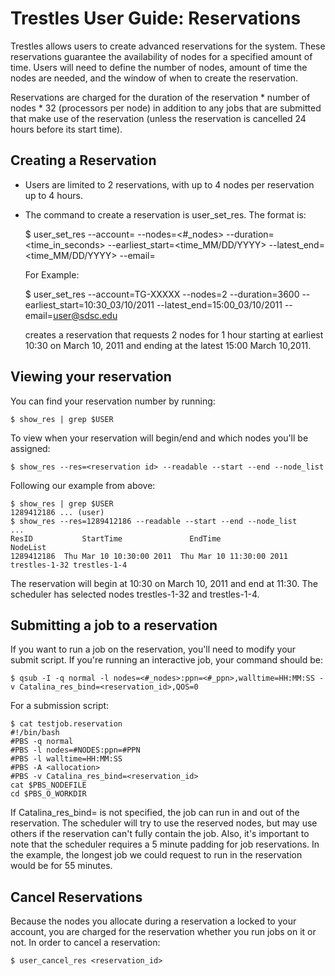 Trestles User Guide: Reservations
=================================
Trestles allows users to create advanced reservations for the system. These reservations guarantee the availability of nodes for a specified amount of time. Users will need to define the number of nodes, amount of time the nodes are needed, and the window of when to create the reservation.

Reservations are charged for the duration of the reservation * number of nodes * 32 (processors per node) in addition to any jobs that are submitted that make use of the reservation (unless the reservation is cancelled 24 hours before its start time).

Creating a Reservation
----------------------
* Users are limited to 2 reservations, with up to 4 nodes per reservation up to 4 hours.

* The command to create a reservation is user_set_res. The format is:

    $ user_set_res --account=<allocation>  --nodes=<#_nodes> 
            --duration=<time_in_seconds> --earliest_start=<time_MM/DD/YYYY>
            --latest_end=<time_MM/DD/YYYY> --email=<email>

    For Example:

    $ user_set_res --account=TG-XXXXX --nodes=2 --duration=3600 --earliest_start=10:30_03/10/2011
            --latest_end=15:00_03/10/2011 --email=user@sdsc.edu

    creates a reservation that requests 2 nodes for 1 hour starting at earliest 10:30 on March 10, 2011 and ending at the latest 15:00 March 10,2011.

Viewing your reservation
------------------------
You can find your reservation number by running:

    $ show_res | grep $USER

To view when your reservation will begin/end and which nodes you'll be assigned:

    $ show_res --res=<reservation id> --readable --start --end --node_list

Following our example from above:

    $ show_res | grep $USER
    1289412186 ... (user)
    $ show_res --res=1289412186 --readable --start --end --node_list
    ...
    ResID           StartTime               EndTime                 NodeList
    1289412186  Thu Mar 10 10:30:00 2011  Thu Mar 10 11:30:00 2011  trestles-1-32 trestles-1-4

The reservation will begin at 10:30 on March 10, 2011 and end at 11:30. The scheduler has selected nodes trestles-1-32 and trestles-1-4.

Submitting a job to a reservation
---------------------------------
If you want to run a job on the reservation, you'll need to modify your submit script. If you're running an interactive job, your command should be:

    $ qsub -I -q normal -l nodes=<#_nodes>:ppn=<#_ppn>,walltime=HH:MM:SS -v Catalina_res_bind=<reservation_id>,QOS=0

For a submission script:

    $ cat testjob.reservation
    #!/bin/bash
    #PBS -q normal
    #PBS -l nodes=#NODES:ppn=#PPN
    #PBS -l walltime=HH:MM:SS
    #PBS -A <allocation>
    #PBS -v Catalina_res_bind=<reservation_id>
    cat $PBS_NODEFILE
    cd $PBS_O_WORKDIR

If Catalina_res_bind= is not specified, the job can run in and out of the reservation. The scheduler will try to use the reserved nodes, but may use others if the reservation can't fully contain the job. Also, it's important to note that the scheduler requires a 5 minute padding for job reservations. In the example, the longest job we could request to run in the reservation would be for 55 minutes.

Cancel Reservations
-------------------
Because the nodes you allocate during a reservation a locked to your account, you are charged for the reservation whether you run jobs on it or not. In order to cancel a reservation:

    $ user_cancel_res <reservation_id>

